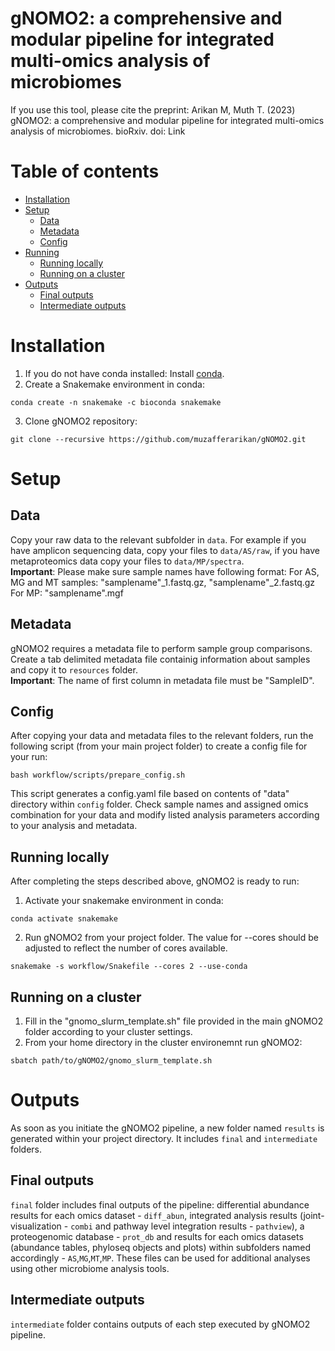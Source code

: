 # gNOMO2: a comprehensive and modular pipeline for integrated multi-omics analysis of microbiomes

If you use this tool, please cite the preprint:
Arikan M, Muth T. (2023) gNOMO2: a comprehensive and modular pipeline for integrated 
multi-omics analysis of microbiomes. bioRxiv. doi: Link

# Table of contents
- [Installation](#installation)
- [Setup](#setup)
    - [Data](#data)
    - [Metadata](#metadata)
    - [Config](#config)
- [Running](#running)
    - [Running locally](#running-locally)
    - [Running on a cluster](#running-on-a-cluster)
- [Outputs](#outputs)
    - [Final outputs](#final-outputs)
    - [Intermediate outputs](#intermediate-outputs)

# Installation
1. If you do not have conda installed: Install [conda](https://conda.io/projects/conda/en/latest/user-guide/install/index.html).
2. Create a Snakemake environment in conda:
```
conda create -n snakemake -c bioconda snakemake
```
3. Clone gNOMO2 repository:
```
git clone --recursive https://github.com/muzafferarikan/gNOMO2.git
```

# Setup
## Data
Copy your raw data to the relevant subfolder in `data`. For example if you have amplicon sequencing data, copy your files to `data/AS/raw`, if you have metaproteomics data copy your
files to `data/MP/spectra`.  
**Important**: Please make sure sample names have following format: 
For AS, MG and MT samples: "samplename"_1.fastq.gz, "samplename"_2.fastq.gz
For MP: "samplename".mgf

## Metadata
gNOMO2 requires a metadata file to perform sample group comparisons. Create a tab delimited metadata file containig information about samples and copy it to `resources` folder.  
**Important**: The name of first column in metadata file must be "SampleID".

## Config
After copying your data and metadata files to the relevant folders, run the following script (from your main project folder) to create a config file for your run: 
```
bash workflow/scripts/prepare_config.sh
```
This script generates a config.yaml file based on contents of "data" directory within `config` folder. Check sample names and assigned omics combination for your data and modify listed analysis parameters according to your analysis and metadata.

## Running locally
After completing the steps described above, gNOMO2 is ready to run:
1. Activate your snakemake environment in conda:
```
conda activate snakemake
```
2. Run gNOMO2 from your project folder. The value for --cores should be adjusted to reflect the number of cores available. 
```
snakemake -s workflow/Snakefile --cores 2 --use-conda
```

## Running on a cluster
1. Fill in the "gnomo_slurm_template.sh" file provided in the main gNOMO2 folder according to your cluster settings.
2. From your home directory in the cluster environemnt run gNOMO2:
```
sbatch path/to/gNOMO2/gnomo_slurm_template.sh
```

# Outputs
As soon as you initiate the gNOMO2 pipeline, a new folder named `results` is generated within your project directory. It includes `final` and `intermediate` folders.

## Final outputs
`final` folder includes final outputs of the pipeline: differential abundance results for each omics dataset - `diff_abun`, integrated analysis results (joint-visualization - `combi` and pathway level integration results - `pathview`), a proteogenomic database - `prot_db` and results for each omics datasets (abundance tables, phyloseq objects and plots) within subfolders named accordingly - `AS`,`MG`,`MT`,`MP`. These files can be used for additional analyses using other microbiome analysis tools. 

## Intermediate outputs
`intermediate` folder contains outputs of each step executed by gNOMO2 pipeline. 
